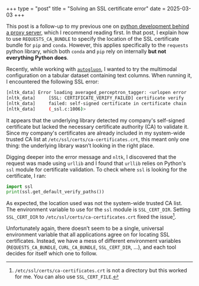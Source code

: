 +++
type = "post"
title = "Solving an SSL certificate error"
date = 2025-03-03
+++

This post is a follow-up to my previous one on [python development behind a proxy server](../python_development_behind_proxies), which I recommend reading first. In that post, I explain how to use `REQUESTS_CA_BUNDLE` to specify the location of the SSL certificate bundle for `pip` and `conda`. However, this applies specifically to the `requests` python library, which both `conda` and `pip` rely on internally **but not everything Python does**.

Recently, while working with [`autogluon`](https://auto.gluon.ai/dev/index.html), I wanted to try the multimodal configuration on a tabular dataset containing text columns. When running it, I encountered the following SSL error: 
```bash
[nltk_data] Error loading averaged_perceptron_tagger: <urlopen error
[nltk_data]     [SSL: CERTIFICATE_VERIFY_FAILED] certificate verify
[nltk_data]     failed: self-signed certificate in certificate chain
[nltk_data]     (_ssl.c:1006)>
```
It appears that the underlying library detected my company's self-signed certificate but lacked the necessary certificate authority (CA) to validate it. Since my company's certificates are already included in my system-wide trusted CA list at `/etc/ssl/certs/ca-certificates.crt`, this meant only one thing: the underlying library wasn’t looking in the right place.

Digging deeper into the error message and `nltk`, I discovered that the request was made using `urllib` and I found that `urllib` relies on Python's `ssl` module for certificate validation. To check where `ssl` is looking for the certificate, I ran:
```python
import ssl
print(ssl.get_default_verify_paths())
```
As expected, the location used was not the system-wide trusted CA list. The environment variable to use for the `ssl` module is `SSL_CERT_DIR`. Setting `SSL_CERT_DIR` to `/etc/ssl/certs/ca-certificates.crt` fixed the issue[^1].

Unfortunately again, there doesn’t seem to be a single, universal environment variable that all applications agree on for locating SSL certificates. Instead, we have a mess of different environment variables (`REQUESTS_CA_BUNDLE`, `CURL_CA_BUNDLE`, `SSL_CERT_DIR`, ...), and each tool decides for itself which one to follow.

[^1]: `/etc/ssl/certs/ca-certificates.crt` is not a directory but this worked for me. You can also use `SSL_CERT_FILE`.